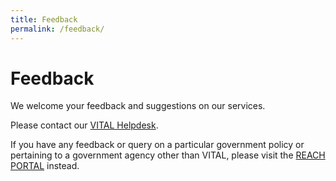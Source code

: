 ```yaml
---
title: Feedback
permalink: /feedback/
---
```


# Feedback

We welcome your feedback and suggestions on our services.

Please contact our [VITAL Helpdesk](mailto:vital_helpdesk@vital.gov.sg).

If you have any feedback or query on a particular government policy or pertaining to a government agency other than VITAL, please visit the <a href="https://www.reach.gov.sg/" target="_blank">REACH PORTAL</a> instead.